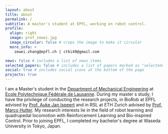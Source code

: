 ```yaml
---
layout: about
title: about
permalink: /
subtitle: A master's student at EPFL, working on robot control.
profile:
  align: right
  image: prof_zewei.jpg
  image_circular: false # crops the image to make it circular
  more_info: >
    zewei.zhang@epfl.ch | ctki49@gmail.com

news: false # includes a list of news items
selected_papers: false # includes a list of papers marked as "selected={true}"
social: true # includes social icons at the bottom of the page
projects: true
---
```

I am a Master's student in the [Department of Mechanical Engineering](https://sti.epfl.ch/igm/) at [Ecole Polytechnique Fédérale de Lausanne](https://www.epfl.ch/en/). During my master
s study, I have the privilege of conducting the research projects, in BioRob at EPFL advised by [Prof. Auke Jan Ispeert](https://www.epfl.ch/labs/biorob/people/ijspeert/) and in RSL at ETH Zurich advised by [Prof. Marco Hutter](https://rsl.ethz.ch/the-lab/people/person-detail.MTIxOTEx.TGlzdC8yNDQxLC0xNDI1MTk1NzM1.html). My research interests lie in the field of robot learning and quadrupedal locomotion with Reinforcement Learning and Bio-inspired Control. Prior to joining EPFL, I completed my bachelor's degree at Waseda University in Tokyo, Japan.

<!-- Put your address / P.O. box / other info right below your picture. You can also disable any of these elements by editing `profile` property of the YAML header of your `_pages/about.md`. Edit `_bibliography/papers.bib` and Jekyll will render your [publications page](/al-folio/publications/) automatically.

Link to your social media connections, too. This theme is set up to use [Font Awesome icons](https://fontawesome.com/) and [Academicons](https://jpswalsh.github.io/academicons/), like the ones below. Add your Facebook, Twitter, LinkedIn, Google Scholar, or just disable all of them. -->
